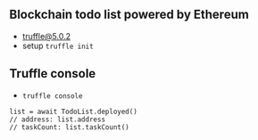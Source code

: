 ## Blockchain todo list powered by Ethereum

- truffle@5.0.2
- setup `truffle init`

## Truffle console
- `truffle console`

```
list = await TodoList.deployed()
// address: list.address
// taskCount: list.taskCount()
```